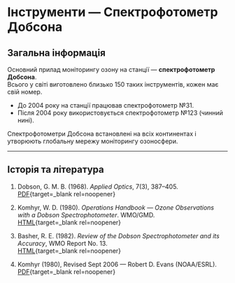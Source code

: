 # Інструменти — Спектрофотометр Добсона

## Загальна інформація

Основний прилад моніторингу озону на станції — **спектрофотометр Добсона**.  
Всього у світі виготовлено близько 150 таких інструментів, кожен має свій номер.

- До 2004 року на станції працював спектрофотометр №31.  
- Після 2004 року використовується спектрофотометр №123 (чинний нині).  

Спектрофотометри Добсона встановлені на всіх континентах і утворюють глобальну мережу моніторингу озоносфери.

---

## Історія та література

1. Dobson, G. M. B. (1968). _Applied Optics_, 7(3), 387–405.  
   [PDF](http://www.esrl.noaa.gov/gmd/ozwv/dobson/papers/Applied_Optics_v7_1968.pdf){target=_blank rel=noopener}

2. Komhyr, W. D. (1980). _Operations Handbook — Ozone Observations with a Dobson Spectrophotometer_. WMO/GMD.  
   [HTML](https://gml.noaa.gov/ozwv/dobson/papers/report6/report6.html){target=_blank rel=noopener}

3. Basher, R. E. (1982). _Review of the Dobson Spectrophotometer and its Accuracy_, WMO Report No. 13.  
   [HTML](https://gml.noaa.gov/ozwv/dobson/papers/report13/report13.html){target=_blank rel=noopener}

4. Komhyr (1980), Revised Sept 2006 — Robert D. Evans (NOAA/ESRL).  
   [PDF](https://www.o3soft.eu/dobsonweb/messages/revisedNo6NewFigsA.pdf){target=_blank rel=noopener}

